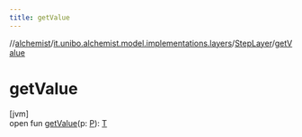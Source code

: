 ```yaml
---
title: getValue
---
```

//[alchemist](../../../index.html)/[it.unibo.alchemist.model.implementations.layers](../index.html)/[StepLayer](index.html)/[getValue](get-value.html)



# getValue



[jvm]\
open fun [getValue](get-value.html)(p: [P](../-uniform-layer/index.html)): [T](../-uniform-layer/index.html)




